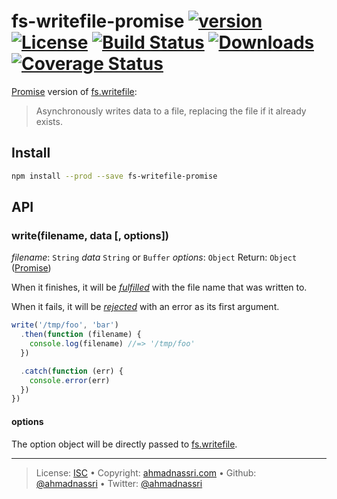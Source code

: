 # fs-writefile-promise [![version][npm-version]][npm-url] [![License][license-image]][license-url] [![Build Status][travis-image]][travis-url] [![Downloads][npm-downloads]][npm-url] [![Coverage Status][codeclimate-coverage]][codeclimate-url]

[Promise] version of [fs.writefile]:

> Asynchronously writes data to a file, replacing the file if it already exists.

## Install

```bash
npm install --prod --save fs-writefile-promise
```

## API

### write(filename, data [, options])

*filename*: `String`
*data* `String` or `Buffer`
*options*: `Object`
Return: `Object` ([Promise])

When it finishes, it will be [*fulfilled*](http://promisesaplus.com/#point-26) with the file name that was written to.

When it fails, it will be [*rejected*](http://promisesaplus.com/#point-30) with an error as its first argument.

```js
write('/tmp/foo', 'bar')
  .then(function (filename) {
    console.log(filename) //=> '/tmp/foo'
  })

  .catch(function (err) {
    console.error(err)
  })
})
```

#### options

The option object will be directly passed to [fs.writefile](https://nodejs.org/api/fs.html#fs_fs_writefile_filename_data_options_callback).

---
> License: [ISC][license-url] &bull; 
> Copyright: [ahmadnassri.com](https://www.ahmadnassri.com) &bull; 
> Github: [@ahmadnassri](https://github.com/ahmadnassri) &bull; 
> Twitter: [@ahmadnassri](https://twitter.com/ahmadnassri)

[license-url]: http://choosealicense.com/licenses/isc/
[license-image]: https://img.shields.io/github/license/ahmadnassri/node-fs-writefile-promise.svg?style=flat-square

[travis-url]: https://travis-ci.org/ahmadnassri/node-fs-writefile-promise
[travis-image]: https://img.shields.io/travis/ahmadnassri/node-fs-writefile-promise.svg?style=flat-square

[npm-url]: https://www.npmjs.com/package/fs-writefile-promise
[npm-version]: https://img.shields.io/npm/v/fs-writefile-promise.svg?style=flat-square
[npm-downloads]: https://img.shields.io/npm/dm/fs-writefile-promise.svg?style=flat-square

[codeclimate-url]: https://codeclimate.com/github/ahmadnassri/node-fs-writefile-promise
[codeclimate-coverage]: https://api.codeclimate.com/v1/badges/afb06750df095dcab7cd/test_coverage?style=flat-square

[fs.writefile]: https://nodejs.org/api/fs.html#fs_fs_writefile_filename_data_options_callback
[Promise]: http://promisesaplus.com/
